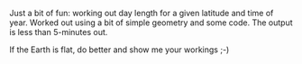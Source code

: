 Just a bit of fun: working out day length for a given latitude and time of year. Worked out using a bit of simple geometry and some code. The output is less than 5-minutes out. 

If the Earth is flat, do better and show me your workings ;-)
